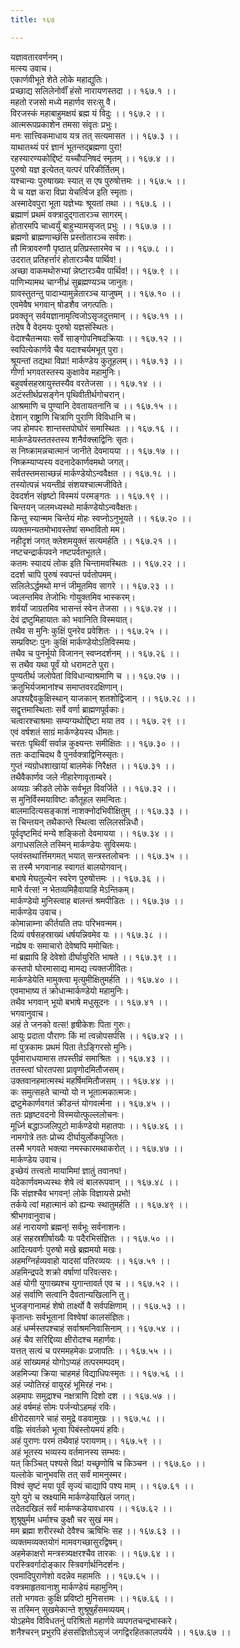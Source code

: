 ```yaml
---
title: १६७

---
```

यज्ञावतारवर्णनम्।  
मत्स्य उवाच।  
एकार्णवीभूते शेते लोके महाद्युतिः।  
प्रच्छाद्य सलिलेनोर्वीं हंसो नारायणस्तदा ।। १६७.१ ।।  
महतो रजसो मध्ये महार्णव सरःसु वै।  
विरजस्कं महाबाहुमक्षयं ब्रह्म यं विदुः ।। १६७.२ ।।  
आत्मरूपप्रकाशेन तमसा संवृतः प्रभुः।  
मनः सात्त्विकमाधाय यत्र तत् सत्यमासत ।। १६७.३ ।।  
याथातथ्यं परं ज्ञानं भूतन्तद्ब्रह्मणा पुरा!  
रहस्यारण्यकोद्दिष्टं यच्चौपनिषदं स्मृतम् ।। १६७.४ ।।  
पुरुषो यज्ञ इत्येतत् यत्परं परिकीर्तितम्।  
यश्चान्यः पुरुषाख्यः स्यात् स एष पुरुषोत्तमः ।। १६७.५ ।।  
ये च यज्ञ करा विप्रा येचर्त्विज इति स्मृताः।  
अस्मादेवपुरा भूता यज्ञेभ्यः श्रूयतां तथा ।। १६७.६ ।।  
ब्रह्माणं प्रथमं वक्त्रादुद्गातारञ्च सागरम्।  
होतारमपि चाध्वर्युं बाहुभ्यामसृजत् प्रभुः ।। १६७.७ ।।  
ब्रह्मणो ब्राह्मणाच्छंसि प्रस्तोतारञ्च सर्वशः।  
तौ मित्रावरुणौ पृष्ठात् प्रतिप्रस्तारमेव च ।। १६७.८ ।।  
उदरात् प्रतिहर्त्तारं होतारञ्चैव पार्थिव!।  
अच्छा वाकमथोरुभ्यां न्नेष्टारञ्चैव पार्थिव!।। १६७.९ ।।  
पाणिभ्यामथ चाग्नीध्रं सुब्रह्मण्यञ्च जानुतः।  
ग्रावस्तुतन्तु पादाभ्यामुन्नेतारञ्च याजुषम् ।। १६७.१० ।।  
एवमेवैष भगवान् षोडशैव जगत्पतिः।  
प्रवक्तॄन् सर्वयज्ञानामृत्विजोऽसृजदुत्तमान् ।। १६७.११ ।।  
तदेष वै वेदमयः पुरुषो यज्ञसंस्थितः।  
वेदाश्चैतन्मयाः सर्वे साङ्गोपनिषदक्रियाः ।। १६७.१२ ।।  
स्वपित्येकार्णवे चैव यदाश्चर्यमभूत् पुरा।  
श्रूयन्तां तद्यथा विप्रा! मार्कण्डेय कुतूहलम्।। १६७.१३ ।।  
गीर्णा भगवतस्तस्य कुक्षावेव महामुनिः।  
बहुवर्षसहस्रायुस्तस्यैव वरतेजसा ।। १६७.१४ ।।  
अटंस्तीर्थप्रसङ्गेन पृथिवीतीर्थगोचरान्।  
आश्रमाणि च पुण्यानि देवतायतनानि च ।। १६७.१५ ।।  
देशान् राष्ट्राणि चित्राणि पुराणि विविधानि च।  
जप होमपरः शान्तस्तपोघोरं समास्थितः ।। १६७.१६ ।।  
मार्कण्डेयस्ततस्तस्य शनैर्वक्त्त्राद्विनिः सृतः।  
स निष्क्रामन्नचात्मानं जानीते देवमायया ।। १६७.१७ ।।  
निष्क्रम्याप्यस्य वदनादेकार्णवमथो जगत्।  
सर्वतस्तमसाच्छन्नं मार्कण्डेयोऽन्ववैक्षत ।। १६७.१८ ।।  
तस्योत्पन्नं भयन्तीव्रं संशयश्चात्मजीविते।  
देवदर्शन संहृष्टो विस्मयं परमङ्गतः ।। १६७.१९ ।।  
चिन्तयन् जलमध्यस्थो मार्कण्डेयोऽन्ववैक्षतः।  
किन्तु स्यान्मम चिन्तेयं मोहः स्वप्नोऽनुभूयते ।। १६७.२० ।।  
व्यक्तमन्यतमोभावस्तेषां सम्भावितो मम।  
नहीदृशं जगत् क्लेशमयुक्तं सत्यमर्हति ।। १६७.२१ ।।  
नष्टचन्द्रार्कपवने नष्टपर्वतभूतले।  
कतमः स्यादयं लोक इति चिन्तामवस्थितः ।। १६७.२२ ।।  
ददर्श चापि पुरुषं स्वपन्तं पर्वतोपमम्।  
सलिलेऽर्द्धमथो मग्नं जीमूतमिव सागरे ।। १६७.२३ ।।  
ज्वलन्तमिव तेजोभिः गोयुक्तमिव भास्करम्।  
शर्वर्यां जाग्रतमिव भासन्तं स्वेन तेजसा ।। १६७.२४ ।।  
देवं द्रष्टुमिहायातः को भवानिति विस्मयात्।  
तथैव स मुनिः कुक्षिं पुनरेव प्रवेशितः ।। १६७.२५ ।।  
सम्प्रविष्टः पुनः कुक्षिं मार्कण्डेयोऽतिविस्मयः।  
तथैव च पुनर्भूयो विजानन् स्वप्नदर्शनम् ।। १६७.२६ ।।  
स तथैव यथा पूर्वं यो धरामटते पुरा।  
पुण्यतीर्थ जलोपेतां विविधान्याश्रमाणि च ।। १६७.२७ ।।  
क्रतुभिर्यजमानांश्च समाप्तवरदक्षिणान्।  
अपश्यद्दैवकुक्षिस्थान् याजकान् शतशोद्विजान् ।। १६७.२८ ।।  
सद्वृत्तमास्थिताः सर्वे वर्णा ब्राह्मणपूर्वकाः।  
चत्वारश्चाश्रमाः सम्यग्यथोद्दिष्टा मया तव ।। १६७. २९ ।।  
एवं वर्षशतं साग्रं मार्कण्डेयस्य धीमतः।  
चरतः पृथिवीं सर्वान्न कुक्ष्यन्तः समीक्षितः ।। १६७.३० ।।  
ततः कदाचिदथ वै पुनर्वक्त्राद्विनिस्सृतः।  
गुप्तं न्यग्रोधशाखायां बालमेकं निरैक्षत ।। १६७.३१ ।।  
तथैवैकार्णव जले नीहारेणावृताम्बरे।  
अव्यग्रः क्रीडते लोके सर्वभूत विवर्जिते ।। १६७.३२ ।।  
स मुनिर्विस्मयाविष्टः कौतूहल समन्वितः।  
बालमादित्यसङ्काशं नाशक्नोदभिवीक्षितुम् ।। १६७.३३ ।।  
स चिन्तयन् तथैकान्ते स्थित्वा सलिलसन्निधौ।  
पूर्वदृष्टमिदं मन्ये शङ्कितो देवमायया ।। १६७.३४ ।।  
अगाधसलिले तस्मिन् मार्कण्डेयः सुविस्मयः।  
प्लवंस्तथार्त्तिमगमत् भयात् सन्त्रस्तलोचनः ।। १६७.३५ ।।  
स तस्मै भगवानाह स्वागतं बालयोगवान्।  
बभाषे मेघतुल्येन स्वरेण पुरुषोत्तमः ।। १६७.३६ ।।  
माभै र्वत्स! न भेतव्यमिहैवायाहि मेऽन्तिकम्।  
मार्कण्डेयो मुनिस्त्वाह बालन्तं श्रमपीडितः ।। १६७.३७ ।।  
मार्कण्डेय उवाच।  
कोमान्नाम्ना कीर्तयति तपः परिभवन्मम।  
दिव्यं वर्षसहस्राख्यं धर्षयन्निवमेव यः ।। १६७.३८ ।।  
नह्येष वः समाचारो देवेष्वपि ममोचितः।  
मां ब्रह्मापि हि देवेशो दीर्घायुरिति भाषते ।। १६७.३९ ।।  
कस्तपो घोरमासाद्य मामद्य त्यक्तजीवितः।  
मार्कण्डेयेति मामुक्त्वा मृत्युमीक्षितुमर्हति ।। १६७.४० ।।  
एवमाभाष्य तं क्रोधान्मार्कण्डेयो महामुनिः।  
तथैव भगवान् भूयो बभाषे मधुसूदनः ।। १६७.४१ ।।  
भगवानुवाच।  
अहं ते जनको वत्स! हृषीकेशः पिता गुरुः।  
आयुः प्रदाता पौराणः किं मां त्वन्नोपसर्पसि ।। १६७.४२ ।।  
मां पुत्रकामः प्रथमं पिता तेऽङ्गिरसो मुनिः।  
पूर्वमाराधयामास तपस्तीव्रं समाश्रितः ।। १६७.४३ ।।  
ततस्त्वां घोरतपसा प्रावृणोदमितौजसम्।  
उक्तवानहमात्मस्थं महर्षिममितौजसम् ।। १६७.४४ ।।  
कः समुत्सहते चान्यो यो न भूतात्मकात्मजः।  
द्रष्टुमेकार्णवगतं क्रीडन्तं योगवर्त्मना ।। १६७.४५ ।।  
ततः प्रहृष्टवदनो विस्मयोत्फुल्ललोचनः।  
मूर्ध्नि बद्धाञ्जलिपुटो मार्कण्डेयो महातपाः ।। १६७.४६ ।।  
नामगोत्रे ततः प्रोच्य दीर्घायुर्लोकपूजितः।  
तस्मै भगवते भक्त्या नमस्कारमथाकरोत् ।। १६७.४७ ।।  
मार्कण्डेय उवाच।  
इच्छेयं तत्त्वतो मायामिमां ज्ञातुं तवानघ!।  
यदेकार्णवमध्यस्थः शेषे त्वं बालरूपवान् ।। १६७.४८ ।।  
किं संज्ञश्चैव भगवन्! लोके विज्ञायसे प्रभो!  
तर्कये त्वां महात्मानं को ह्यन्यः स्थातुमर्हति ।। १६७.४९ ।।  
श्रीभगवानुवाच।  
अहं नारायणो ब्रह्मन्! सर्वभूः सर्वनाशनः।  
अहं सहस्रशीर्षाख्यैः यः पदैरभिसंज्ञितः ।। १६७.५० ।।  
आदित्यवर्णः पुरुषो मखे ब्रह्ममयो मखः।  
अहमग्निर्हव्यवाहो यादसां पतिरव्ययः ।। १६७.५१ ।।  
अहमिन्द्रपदे शक्रो वर्षाणां परिवत्सरः।  
अहं योगी युगाख्यश्च युगान्तावर्त एव च ।। १६७.५२ ।।  
अहं सर्वाणि सत्वानि दैवतान्यखिलानि तु।  
भुजङ्गानामहं शेषो तार्क्ष्यो वै सर्वपक्षिणाम् ।। १६७.५३ ।।  
कृतान्तः सर्वभूतानां विश्वेषां कालसंज्ञितः।  
अहं धर्म्मस्तपश्चाहं सर्वाश्रमनिवासिनाम् ।। १६७.५४ ।।  
अहं चैव सरिद्दिव्या क्षीरोदश्च महार्णवः।  
यत्तत् सत्यं च परममहमेकः प्रजापतिः ।। १६७.५५ ।।  
अहं सांख्यमहं योगोऽप्यहं तत्परमम्पदम्।  
अहमिज्या क्रिया चाहमहं विद्याधिपःस्मृतः ।। १६७.५६ ।।  
अहं ज्योतिरहं वायुरहं भूमिरहं नभः।  
अहमापः समुद्राश्च नक्षत्राणि दिशो दश ।। १६७.५७ ।।  
अहं वर्षमहं सोमः पर्जन्योऽहमहं रविः।  
क्षीरोदसागरे चाहं समुद्रे वडवामुखः ।। १६७.५८ ।।  
वह्निः संवर्तको भूत्वा पिबंस्तोयमयं हविः।  
अहं पुराणः परमं तथैवाहं परायणम्।। १६७.५९ ।।  
अहं भूतस्य भव्यस्य वर्तमानस्य सम्भवः।  
यत् किञ्चित् पश्यसे विप्र! यच्छृणोषि च किञ्चन ।। १६७.६० ।।  
यल्लोके चानुभवसि तत् सर्वं मामनुस्मर।  
विश्वं सृष्टं मया पूर्वं सृज्यं चाद्यापि पश्य माम् ।। १६७.६१ ।।  
युगे युगे च स्रक्ष्यामि मार्कण्डेयाखिलं जगत्।  
तदेतदखिलं सर्वं मार्कण्कडेयावधारय ।। १६७.६२ ।।  
शुश्रूषुर्मम धर्माश्च कुक्षौ चर सुखं मम।  
मम ब्रह्मा शरीरस्थो देवैश्च ऋषिभिः सह ।। १६७.६३ ।।  
व्यक्तमव्यक्तयोगं मामवगच्छासुरद्विषम्।  
अहमेकाक्षरो मन्त्रस्त्र्यक्षरश्चैव तारकः ।। १६७.६४ ।।  
परस्त्रिवर्गादोङ्कार स्त्रिवर्गार्थनिदर्शनः।  
एवमादिपुराणेशो वदन्नेव महामतिः ।। १६७.६५ ।।  
वक्त्रमाहृतवानाशु मार्कण्डेयं महामुनिम्।  
ततो भगवतः कुक्षि प्रविष्टो मुनिसत्तमः ।। १६७.६६ ।।  
स तस्मिन् सुखमेकान्ते शुश्रूषुर्हंसमव्ययम्।  
योऽहमेव विविधतनुं परिश्रितो महार्णवे व्यपगतचन्द्रभास्करे।  
शनैश्चरन् प्रभुरपि हंससंज्ञितोऽसृजं जगद्विरहितकालपर्यये ।। १६७.६७ ।।